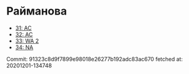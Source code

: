 # Райманова
- [31: AC](31.md)
- [32: AC](32.md)
- [33: WA 2](33.md)
- [34: NA](34.md)

Commit: 91323c8d9f7899e98018e26277b192adc83ac670
 fetched at: 20201201-134748
